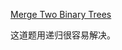 [Merge Two Binary Trees](https://leetcode.com/problems/merge-two-binary-trees/description/)

这道题用递归很容易解决。